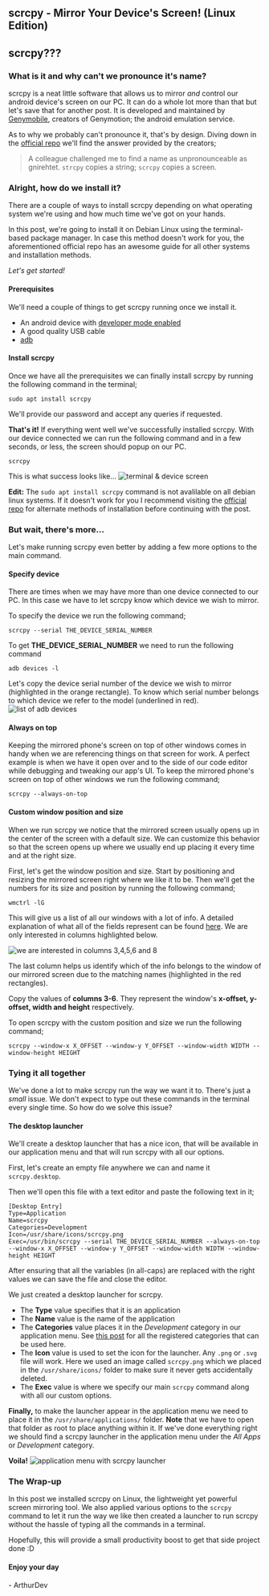 ## scrcpy - Mirror Your Device's Screen! (Linux Edition)

## scrcpy???
### What is it and why can't we pronounce it's name?

scrcpy is a neat little software that allows us to mirror *and* control our android device's screen on our PC. It can do a whole lot more than that but let's save that for another post. It is developed and maintained by [Genymobile](https://www.genymobile.com/), creators of Genymotion; the android emulation service.

As to why we probably can't pronounce it, that's by design. Diving down in the [official repo](https://github.com/Genymobile/scrcpy) we'll find the answer provided by the creators;

> A colleague challenged me to find a name as unpronounceable as gnirehtet. `strcpy` copies a string; `scrcpy` copies a screen.


### Alright, how do we install it?
There are a couple of ways to install scrcpy depending on what operating system we're using and how much time we've got on your hands. 

In this post, we're going to install it on Debian Linux using the terminal-based package manager. In case this method doesn't work for you, the aforementioned official repo has an awesome guide for all other systems and installation methods.
 
 *Let's get started!*

#### Prerequisites
We'll need a couple of things to get scrcpy running once we install it.
- An android device with [developer mode enabled](https://www.digitaltrends.com/mobile/how-to-get-developer-options-on-android/)
- A good quality USB cable
- [adb](https://linuxtechlab.com/install-adb-fastboot-ubuntu/)

#### Install scrcpy 
Once we have all the prerequisites we can finally install scrcpy by running the following command in the terminal;
``` 
sudo apt install scrcpy 
```
We'll provide our password and accept any queries if requested.

**That's it!** If everything went well we've successfully installed scrcpy. 
With our device connected we can run the following command and in a few seconds, or less, the screen should popup on our PC.
```
scrcpy
```
This is what success looks like...
![terminal & device screen](https://cdn.hashnode.com/res/hashnode/image/upload/v1596005528020/Te7pWY04a.png)

**Edit:** The `sudo apt install scrcpy` command is not avalilable on all debian linux systems. If it doesn't work for you I recommend visiting the [official repo](https://github.com/Genymobile/scrcpy) for alternate methods of installation before continuing with the post.

### But wait, there's more...
Let's make running scrcpy even better by adding a few more options to the main command.

#### Specify device
There are times when we may have more than one device connected to our PC. In this case we have to let scrcpy know which device we wish to mirror. 

To specify the device we run the following command; 
```
scrcpy --serial THE_DEVICE_SERIAL_NUMBER
```
To get **THE_DEVICE_SERIAL_NUMBER** we need to run the following command
```
adb devices -l
```
Let's copy the device serial number of the device we wish to mirror (highlighted in the orange rectangle). To know which serial number belongs to which device we refer to the model (underlined in red). 
![list of adb devices](https://cdn.hashnode.com/res/hashnode/image/upload/v1596007819724/g6EZ0KY11.png)

#### Always on top
Keeping the mirrored phone's screen on top of other windows comes in handy when we are referencing things on that screen for work. A perfect example is when we have it open over and to the side of our code editor while debugging and tweaking our app's UI. 
To keep the mirrored phone's screen on top of other windows we run the following command; 

```
scrcpy --always-on-top
``` 

#### Custom window position and size
When we run scrcpy we notice that the mirrored screen usually opens up in the center of the screen with a default size. We can customize this behavior so that the screen opens up where we usually end up placing it every time and at the right size.

First, let's get the window position and size. Start by positioning and resizing the mirrored screen right where we like it to be. Then we'll get the numbers for its size and position by running the following command;
```
wmctrl -lG
```
This will give us a list of all our windows with a lot of info. A detailed explanation of what all of the fields represent can be found [here](https://askubuntu.com/questions/27894/get-window-size-in-shell). We are only interested in columns highlighted below.

![we are interested in columns 3,4,5,6 and 8](https://cdn.hashnode.com/res/hashnode/image/upload/v1596016437389/EmZXwD5ky.png)

The last column helps us identify which of the info belongs to the window of our mirrored screen due to the matching names (highlighted in the red rectangles).

Copy the values of **columns 3-6**. They represent the window's **x-offset, y-offset, width and height** respectively.

To open scrcpy with the custom position and size we run the following command;
```
scrcpy --window-x X_OFFSET --window-y Y_OFFSET --window-width WIDTH --window-height HEIGHT
```

### Tying it all together
We've done a lot to make scrcpy run the way we want it to. There's just a *small* issue. We don't expect to type out these commands in the terminal every single time. So how do we solve this issue? 

#### The desktop launcher
We'll create a desktop launcher that has a nice icon, that will be available in our application menu and that will run scrcpy with all our options.

First, let's create an empty file anywhere we can and name it `scrcpy.desktop`.

Then we'll open this file with a text editor and paste the following text in it;
```
[Desktop Entry]
Type=Application
Name=scrcpy
Categories=Development
Icon=/usr/share/icons/scrcpy.png
Exec=/usr/bin/scrcpy --serial THE_DEVICE_SERIAL_NUMBER --always-on-top --window-x X_OFFSET --window-y Y_OFFSET --window-width WIDTH --window-height HEIGHT
```

After ensuring that all the variables (in all-caps) are replaced with the right values we can save the file and close the editor. 

We just created a desktop launcher for scrcpy. 

- The **Type** value specifies that it is an application
- The **Name** value is the name of the application
- The **Categories** value places it in the *Development* category in our application menu. See [this post](https://specifications.freedesktop.org/menu-spec/latest/apa.html) for all the registered categories that can be used here. 
- The **Icon** value is used to set the icon for the launcher. Any `.png` or `.svg` file will work. Here we used an image called `scrcpy.png` which we placed in the `/usr/share/icons/` folder to make sure it never gets accidentally deleted.
- The **Exec** value is where we specify our main `scrcpy` command along with all our custom options.

**Finally,** to make the launcher appear in the application menu we need to place it in the `/usr/share/applications/` folder. **Note** that we have to open that folder as root to place anything within it. If we've done everything right we should find a scrcpy launcher in the application menu under the *All Apps* or *Development* category.

**Voila!**
![application menu with scrcpy launcher](https://cdn.hashnode.com/res/hashnode/image/upload/v1596027599286/PjWn6vlpm.png)

### The Wrap-up
In this post we installed scrcpy on Linux, the lightweight yet powerful screen mirroring tool. We also applied various options to the `scrcpy` command to let it run the way we like then created a launcher to run scrcpy without the hassle of typing all the commands in a terminal.

Hopefully, this will provide a small productivity boost to get that side project done :D

#### Enjoy your day
\- ArthurDev



